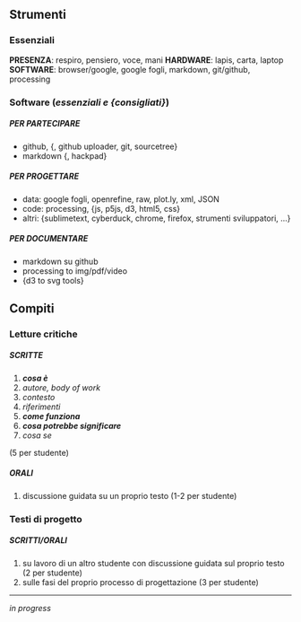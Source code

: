 ## Strumenti

### Essenziali

**PRESENZA**: respiro, pensiero, voce, mani
**HARDWARE**: lapis, carta, laptop
**SOFTWARE**: browser/google, google fogli, markdown, git/github, processing

### Software (_essenziali e {consigliati}_)

##### PER PARTECIPARE
- github, {, github uploader, git, sourcetree} 
- markdown {, hackpad} 

##### PER PROGETTARE
- data: google fogli, openrefine, raw, plot.ly, xml, JSON
- code: processing, {js, p5js, d3, html5, css}
- altri: {sublimetext, cyberduck, chrome, firefox, strumenti sviluppatori, ...}

##### PER DOCUMENTARE
- markdown su github
- processing to img/pdf/video
- {d3 to svg tools}



## Compiti

### Letture critiche

##### SCRITTE
1.  **_cosa è_**
  1.  _autore, body of work_
  2.  _contesto_
  3.  _riferimenti_
2.  **_come funziona_**
3.  **_cosa potrebbe significare_**  
  1.  _cosa se_  

(5 per studente)

##### ORALI
1. discussione guidata su un proprio testo (1-2 per studente)

### Testi di progetto

##### SCRITTI/ORALI
1.  su lavoro di un altro studente con discussione guidata sul proprio testo (2 per studente)
2.  sulle fasi del proprio processo di progettazione (3 per studente)


------

_in progress_
